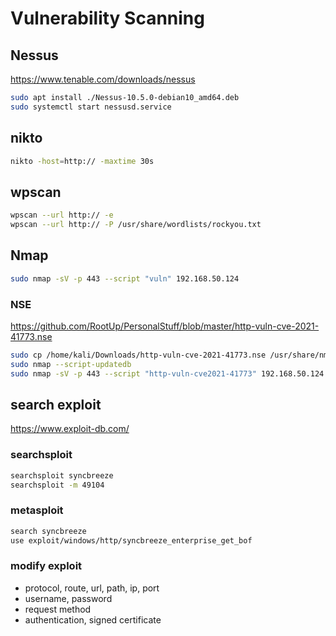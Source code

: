
# Vulnerability Scanning

## Nessus

<https://www.tenable.com/downloads/nessus>

```bash
sudo apt install ./Nessus-10.5.0-debian10_amd64.deb
sudo systemctl start nessusd.service
```

## nikto

```bash
nikto -host=http:// -maxtime 30s
```

## wpscan

```bash
wpscan --url http:// -e
wpscan --url http:// -P /usr/share/wordlists/rockyou.txt
```

## Nmap

```bash
sudo nmap -sV -p 443 --script "vuln" 192.168.50.124
```

### NSE

<https://github.com/RootUp/PersonalStuff/blob/master/http-vuln-cve-2021-41773.nse>

```bash
sudo cp /home/kali/Downloads/http-vuln-cve-2021-41773.nse /usr/share/nmap/scripts/http-vuln-cve2021-41773.nse
sudo nmap --script-updatedb
sudo nmap -sV -p 443 --script "http-vuln-cve2021-41773" 192.168.50.124
```

## search exploit

<https://www.exploit-db.com/>

### searchsploit

```bash
searchsploit syncbreeze
searchsploit -m 49104
```

### metasploit

```bash
search syncbreeze
use exploit/windows/http/syncbreeze_enterprise_get_bof
```

### modify exploit

- protocol, route, url, path, ip, port
- username, password
- request method
- authentication, signed certificate
